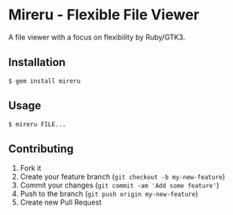 # Mireru - Flexible File Viewer

A file viewer with a focus on flexibility by Ruby/GTK3.

## Installation

    $ gem install mireru

## Usage

    $ mireru FILE...

## Contributing

1. Fork it
2. Create your feature branch (`git checkout -b my-new-feature`)
3. Commit your changes (`git commit -am 'Add some feature'`)
4. Push to the branch (`git push origin my-new-feature`)
5. Create new Pull Request
